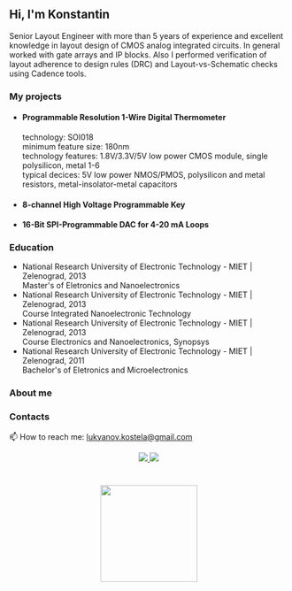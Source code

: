 ## Hi, I'm Konstantin
   Senior Layout Engineer with more than 5 years of experience and excellent knowledge in layout design of CMOS analog integrated circuits. In general worked with gate arrays and IP blocks. Also I performed verification of layout adherence to design rules (DRC) and Layout-vs-Schematic checks using Cadence tools.

### My projects
* #### Programmable Resolution 1-Wire Digital Thermometer
   technology: SOI018  
   minimum feature size: 180nm  
   technology features: 1.8V/3.3V/5V low power CMOS module, single polysilicon, metal 1-6  
   typical decices: 5V low power NMOS/PMOS, polysilicon and metal resistors, metal-insolator-metal capacitors  
* #### 8-channel High Voltage Programmable Key
* #### 16-Bit SPI-Programmable DAC for 4-20 mA Loops

### Education
* National Research University of Electronic Technology - MIET | Zelenograd, 2013  
Master's of Eletronics and Nanoelectronics
* National Research University of Electronic Technology - MIET | Zelenograd, 2013  
Course Integrated Nanoelectronic Technology
* National Research University of Electronic Technology - MIET | Zelenograd, 2013  
Course Eleсtronics and Nanoelectronics, Synopsys
* National Research University of Electronic Technology - MIET | Zelenograd, 2011  
Bachelor's of Eletronics and Microelectronics

### About me


### Contacts
📫 How to reach me: <a href='mailto:lukyanov.kostela@gmail.com'>lukyanov.kostela@gmail.com</a>
<p align='center'>
   <a href="https://www.linkedin.com/in/kosnstantin-lukianov/">
       <img src="https://img.shields.io/badge/linkedin-%230077B5.svg?&style=for-the-badge&logo=linkedin&logoColor=white"/>
   </a>
   <a href="https://t.me/lukyanovkostela">
       <img src="https://img.shields.io/badge/Telegram-2CA5E0?style=for-the-badge&logo=telegram&logoColor=white"/>
   </a>


<div align="center" style="margin: 40px 0">
   <a href="https://github.com/kostela/github-profile-views-counter">
       <img width="175px" src="https://komarev.com/ghpvc/?username=kostela3&color=DE002D">
   </a>
</div>



<!--
**kostela/kostela** is a ✨ _special_ ✨ repository because its `README.md` (this file) appears on your GitHub profile.

Here are some ideas to get you started:

- 🔭 I’m currently working on ...
- 🌱 I’m currently learning ...
- 👯 I’m looking to collaborate on ...
- 🤔 I’m looking for help with ...
- 💬 Ask me about ...
- 📫 How to reach me: ...
- 😄 Pronouns: ...
- ⚡ Fun fact: ...
-->
